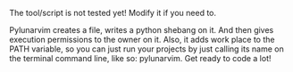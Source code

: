 The tool/script is not tested yet! Modify it if you need to. 

Pylunarvim creates a file, writes a python shebang on it. And then gives execution permissions to the owner on it. Also, it adds work place to the PATH variable, so you can just run your projects by just calling its name on the terminal command line, like so: pylunarvim. Get ready to code a lot!
